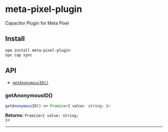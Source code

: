 # meta-pixel-plugin

Capacitor Plugin for Meta Pixel

## Install

```bash
npm install meta-pixel-plugin
npx cap sync
```

## API

<docgen-index>

* [`getAnonymousID()`](#getAnonymousID)

</docgen-index>

<docgen-api>
<!--Update the source file JSDoc comments and rerun docgen to update the docs below-->

### getAnonymousID()

```typescript
getAnonymousID() => Promise<{ value: string; }>
```

**Returns:** <code>Promise&lt;{ value: string; }&gt;</code>

--------------------

</docgen-api>
